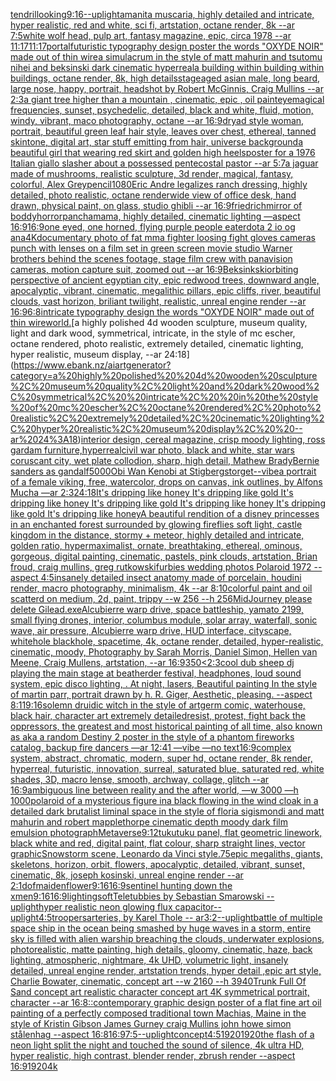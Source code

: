 [tendril](https://www.ebank.nz/aiartgenerator?category=tendril)[looking](https://www.ebank.nz/aiartgenerator?category=looking)[9:16](https://www.ebank.nz/aiartgenerator?category=9%3A16)[--uplight](https://www.ebank.nz/aiartgenerator?category=--uplight)[amanita muscaria, highly detailed and intricate, hyper realistic, red and white, sci fi, artstation, octane render, 8k --ar 7:5](https://www.ebank.nz/aiartgenerator?category=amanita%20muscaria%2C%20highly%20detailed%20and%20intricate%2C%20hyper%20realistic%2C%20red%20and%20white%2C%20sci%20fi%2C%20artstation%2C%20octane%20render%2C%208k%20--ar%207%3A5)[white wolf head, pulp art, fantasy magazine, epic, circa 1978 --ar 11:17](https://www.ebank.nz/aiartgenerator?category=white%20wolf%20head%2C%20pulp%20art%2C%20fantasy%20magazine%2C%20epic%2C%20circa%201978%20--ar%2011%3A17)[11:17](https://www.ebank.nz/aiartgenerator?category=11%3A17)[portal](https://www.ebank.nz/aiartgenerator?category=portal)[futuristic  typography design poster the words "OXYDE NOIR" made out of thin wire](https://www.ebank.nz/aiartgenerator?category=futuristic%20%20typography%20design%20poster%20the%20words%20%22OXYDE%20NOIR%22%20made%20out%20of%20thin%20wire)[a simulacrum in the style of matt mahurin and tsutomu nihei and beksinski dark cinematic hyperreal](https://www.ebank.nz/aiartgenerator?category=a%20simulacrum%20in%20the%20style%20of%20matt%20mahurin%20and%20tsutomu%20nihei%20and%20beksinski%20dark%20cinematic%20hyperreal)[a building within building within buildings, octane render, 8k, high details](https://www.ebank.nz/aiartgenerator?category=a%20building%20within%20building%20within%20buildings%2C%20octane%20render%2C%208k%2C%20high%20details)[stage](https://www.ebank.nz/aiartgenerator?category=stage)[aged asian male, long beard, large nose, happy, portrait, headshot by Robert McGinnis, Craig Mullins --ar 2:3](https://www.ebank.nz/aiartgenerator?category=aged%20asian%20male%2C%20long%20beard%2C%20large%20nose%2C%20happy%2C%20portrait%2C%20headshot%20by%20Robert%20McGinnis%2C%20Craig%20Mullins%20--ar%202%3A3)[a giant tree higher than a mountain , cinematic, epic , oil paint](https://www.ebank.nz/aiartgenerator?category=a%20giant%20tree%20higher%20than%20a%20mountain%20%2C%20cinematic%2C%20epic%20%2C%20oil%20paint)[eye](https://www.ebank.nz/aiartgenerator?category=eye)[magical frequencies, sunset, psychedelic, detailed, black and white, fluid, motion, windy, vibrant, maco photography, octane --ar 16:9](https://www.ebank.nz/aiartgenerator?category=magical%20frequencies%2C%20sunset%2C%20psychedelic%2C%20detailed%2C%20black%20and%20white%2C%20fluid%2C%20motion%2C%20windy%2C%20vibrant%2C%20maco%20photography%2C%20octane%20--ar%2016%3A9)[dryad style woman, portrait, beautiful green leaf hair style, leaves over chest, ethereal, tanned skintone, digital art, star stuff emitting from hair, universe background](https://www.ebank.nz/aiartgenerator?category=dryad%20style%20woman%2C%20portrait%2C%20beautiful%20green%20leaf%20hair%20style%2C%20leaves%20over%20chest%2C%20ethereal%2C%20tanned%20skintone%2C%20digital%20art%2C%20star%20stuff%20emitting%20from%20hair%2C%20universe%20background)[a beautiful girl that wearing red skirt and golden high heels](https://www.ebank.nz/aiartgenerator?category=a%20beautiful%20girl%20that%20wearing%20red%20skirt%20and%20golden%20high%20heels)[poster for a 1976 Italian giallo slasher about a possessed pentecostal pastor --ar 5:7](https://www.ebank.nz/aiartgenerator?category=poster%20for%20a%201976%20Italian%20giallo%20slasher%20about%20a%20possessed%20pentecostal%20pastor%20--ar%205%3A7)[a jaguar made of mushrooms, realistic sculpture, 3d render, magical, fantasy, colorful, Alex Grey](https://www.ebank.nz/aiartgenerator?category=a%20jaguar%20made%20of%20mushrooms%2C%20realistic%20sculpture%2C%203d%20render%2C%20magical%2C%20fantasy%2C%20colorful%2C%20Alex%20Grey)[pencil](https://www.ebank.nz/aiartgenerator?category=pencil)[1080](https://www.ebank.nz/aiartgenerator?category=1080)[Eric Andre legalizes ranch dressing, highly detailed, photo realistic, octane render](https://www.ebank.nz/aiartgenerator?category=Eric%20Andre%20legalizes%20ranch%20dressing%2C%20highly%20detailed%2C%20photo%20realistic%2C%20octane%20render)[wide view of office desk, hand drawn, physical paint, on glass, studio ghibli --ar 16:9](https://www.ebank.nz/aiartgenerator?category=wide%20view%20of%20office%20desk%2C%20hand%20drawn%2C%20physical%20paint%2C%20on%20glass%2C%20studio%20ghibli%20--ar%2016%3A9)[friedrich](https://www.ebank.nz/aiartgenerator?category=friedrich)[mirror of boddyhorror](https://www.ebank.nz/aiartgenerator?category=mirror%20of%20boddyhorror)[panchamama, highly detailed, cinematic lighting —aspect 16:9](https://www.ebank.nz/aiartgenerator?category=panchamama%2C%20highly%20detailed%2C%20cinematic%20lighting%20%E2%80%94aspect%2016%3A9)[16:9](https://www.ebank.nz/aiartgenerator?category=16%3A9)[one eyed, one horned, flying purple people eater](https://www.ebank.nz/aiartgenerator?category=one%20eyed%2C%20one%20horned%2C%20flying%20purple%20people%20eater)[dota 2 io og ana](https://www.ebank.nz/aiartgenerator?category=dota%202%20io%20og%20ana)[4K](https://www.ebank.nz/aiartgenerator?category=4K)[documentary photo of fat mma fighter loosing fight gloves cameras punch with lenses on a film set in green screen movie studio Warner brothers behind the scenes footage, stage film crew with panavision cameras, motion capture suit, zoomed out  --ar 16:9](https://www.ebank.nz/aiartgenerator?category=documentary%20photo%20of%20fat%20mma%20fighter%20loosing%20fight%20gloves%20cameras%20punch%20with%20lenses%20on%20a%20film%20set%20in%20green%20screen%20movie%20studio%20Warner%20brothers%20behind%20the%20scenes%20footage%2C%20stage%20film%20crew%20with%20panavision%20cameras%2C%20motion%20capture%20suit%2C%20zoomed%20out%20%20--ar%2016%3A9)[Beksinkski](https://www.ebank.nz/aiartgenerator?category=Beksinkski)[orbiting perspective of ancient egyptian city, epic redwood trees, downward angle, apocalyptic, vibrant, cinematic, megalithic pillars, epic cliffs, river, beautiful clouds, vast horizon, briliant twilight, realistic, unreal engine render --ar 16:9](https://www.ebank.nz/aiartgenerator?category=orbiting%20perspective%20of%20ancient%20egyptian%20city%2C%20epic%20redwood%20trees%2C%20downward%20angle%2C%20apocalyptic%2C%20vibrant%2C%20cinematic%2C%20megalithic%20pillars%2C%20epic%20cliffs%2C%20river%2C%20beautiful%20clouds%2C%20vast%20horizon%2C%20briliant%20twilight%2C%20realistic%2C%20unreal%20engine%20render%20--ar%2016%3A9)[6:8](https://www.ebank.nz/aiartgenerator?category=6%3A8)[intricate typography design the words "OXYDE NOIR" made out of thin wire](https://www.ebank.nz/aiartgenerator?category=intricate%20typography%20design%20the%20words%20%22OXYDE%20NOIR%22%20made%20out%20of%20thin%20wire)[world.](https://www.ebank.nz/aiartgenerator?category=world.)[a highly polished  4d wooden sculpture, museum quality, light and dark wood, symmetrical,  intricate,  in the style of mc escher, octane rendered, photo realistic, extremely detailed, cinematic lighting, hyper realistic, museum display,  --ar 24:18](https://www.ebank.nz/aiartgenerator?category=a%20highly%20polished%20%204d%20wooden%20sculpture%2C%20museum%20quality%2C%20light%20and%20dark%20wood%2C%20symmetrical%2C%20%20intricate%2C%20%20in%20the%20style%20of%20mc%20escher%2C%20octane%20rendered%2C%20photo%20realistic%2C%20extremely%20detailed%2C%20cinematic%20lighting%2C%20hyper%20realistic%2C%20museum%20display%2C%20%20--ar%2024%3A18)[interior design, cereal magazine, crisp moody lighting, ross gardam furniture,hyperreal](https://www.ebank.nz/aiartgenerator?category=interior%20design%2C%20cereal%20magazine%2C%20crisp%20moody%20lighting%2C%20ross%20gardam%20furniture%2Chyperreal)[civil war photo, black and white, star wars coruscant city, wet plate collodion, sharp, high detail, Mathew Brady](https://www.ebank.nz/aiartgenerator?category=civil%20war%20photo%2C%20black%20and%20white%2C%20star%20wars%20coruscant%20city%2C%20wet%20plate%20collodion%2C%20sharp%2C%20high%20detail%2C%20Mathew%20Brady)[Bernie sanders as gandalf](https://www.ebank.nz/aiartgenerator?category=Bernie%20sanders%20as%20gandalf)[5000](https://www.ebank.nz/aiartgenerator?category=5000)[Obi Wan Kenobi at Stigbergstorget](https://www.ebank.nz/aiartgenerator?category=Obi%20Wan%20Kenobi%20at%20Stigbergstorget)[--vibe](https://www.ebank.nz/aiartgenerator?category=--vibe)[a portrait of a female viking, free, watercolor, drops on canvas, ink outlines, by Alfons Mucha —ar 2:3](https://www.ebank.nz/aiartgenerator?category=a%20portrait%20of%20a%20female%20viking%2C%20free%2C%20watercolor%2C%20drops%20on%20canvas%2C%20ink%20outlines%2C%20by%20Alfons%20Mucha%20%E2%80%94ar%202%3A3)[24:18](https://www.ebank.nz/aiartgenerator?category=24%3A18)[It's dripping like honey It's dripping like gold It's dripping like honey It's dripping like gold It's dripping like honey It's dripping like gold It's dripping like honey](https://www.ebank.nz/aiartgenerator?category=It%27s%20dripping%20like%20honey%20It%27s%20dripping%20like%20gold%20It%27s%20dripping%20like%20honey%20It%27s%20dripping%20like%20gold%20It%27s%20dripping%20like%20honey%20It%27s%20dripping%20like%20gold%20It%27s%20dripping%20like%20honey)[A beautiful rendition of a disney princesses in an enchanted forest surrounded by glowing fireflies soft light, castle kingdom in the distance, stormy + meteor, highly detailed and intricate, golden ratio, hypermaximalist, ornate, breathtaking, ethereal, ominous, gorgeous, digital painting, cinematic, pastels, pink clouds, artstation, Brian froud, craig mullins, greg rutkowski](https://www.ebank.nz/aiartgenerator?category=A%20beautiful%20rendition%20of%20a%20disney%20princesses%20in%20an%20enchanted%20forest%20surrounded%20by%20glowing%20fireflies%20soft%20light%2C%20castle%20kingdom%20in%20the%20distance%2C%20stormy%20%2B%20meteor%2C%20highly%20detailed%20and%20intricate%2C%20golden%20ratio%2C%20hypermaximalist%2C%20ornate%2C%20breathtaking%2C%20ethereal%2C%20ominous%2C%20gorgeous%2C%20digital%20painting%2C%20cinematic%2C%20pastels%2C%20pink%20clouds%2C%20artstation%2C%20Brian%20froud%2C%20craig%20mullins%2C%20greg%20rutkowski)[furbies wedding photos Polaroid 1972 --aspect 4:5](https://www.ebank.nz/aiartgenerator?category=furbies%20wedding%20photos%20Polaroid%201972%20--aspect%204%3A5)[insanely detailed insect anatomy made of porcelain, houdini render, macro photography,  minimalism, 4k --ar 8:10](https://www.ebank.nz/aiartgenerator?category=insanely%20detailed%20insect%20anatomy%20made%20of%20porcelain%2C%20houdini%20render%2C%20macro%20photography%2C%20%20minimalism%2C%204k%20--ar%208%3A10)[colorful paint and oil scatterd on medium, 2d, paint, trippy --w 256 --h 256](https://www.ebank.nz/aiartgenerator?category=colorful%20paint%20and%20oil%20scatterd%20on%20medium%2C%202d%2C%20paint%2C%20trippy%20--w%20256%20--h%20256)[MidJourney please delete Gilead.exe](https://www.ebank.nz/aiartgenerator?category=MidJourney%20please%20delete%20Gilead.exe)[Alcubierre warp drive, space battleship, yamato 2199, small flying drones, interior, columbus module, solar array, waterfall, sonic wave, air pressure, Alcubierre warp drive, HUD interface, cityscape, whitehole blackhole, spacetime, 4k, octane render, detailed, hyper-realistic, cinematic, moody, Photography by Sarah Morris, Daniel Simon, Hellen van Meene, Craig Mullens, artstation, --ar 16:9](https://www.ebank.nz/aiartgenerator?category=Alcubierre%20warp%20drive%2C%20space%20battleship%2C%20yamato%202199%2C%20small%20flying%20drones%2C%20interior%2C%20columbus%20module%2C%20solar%20array%2C%20waterfall%2C%20sonic%20wave%2C%20air%20pressure%2C%20Alcubierre%20warp%20drive%2C%20HUD%20interface%2C%20cityscape%2C%20whitehole%20blackhole%2C%20spacetime%2C%204k%2C%20octane%20render%2C%20detailed%2C%20hyper-realistic%2C%20cinematic%2C%20moody%2C%20Photography%20by%20Sarah%20Morris%2C%20Daniel%20Simon%2C%20Hellen%20van%20Meene%2C%20Craig%20Mullens%2C%20artstation%2C%20--ar%2016%3A9)[350](https://www.ebank.nz/aiartgenerator?category=350)[<2:3](https://www.ebank.nz/aiartgenerator?category=%3C2%3A3)[cool dub sheep dj playing the main stage at beatherder festival, headphones,  loud sound system, epic disco  lighting, . At night, lasers,  Beautiful painting In the style of martin parr, portrait drawn by h. R. Giger, Aesthetic, pleasing. --aspect 8:11](https://www.ebank.nz/aiartgenerator?category=cool%20dub%20sheep%20dj%20playing%20the%20main%20stage%20at%20beatherder%20festival%2C%20headphones%2C%20%20loud%20sound%20system%2C%20epic%20disco%20%20lighting%2C%20.%20At%20night%2C%20lasers%2C%20%20Beautiful%20painting%20In%20the%20style%20of%20martin%20parr%2C%20portrait%20drawn%20by%20h.%20R.%20Giger%2C%20Aesthetic%2C%20pleasing.%20--aspect%208%3A11)[9:16](https://www.ebank.nz/aiartgenerator?category=9%3A16)[solemn druidic witch in the style of artgerm comic, waterhouse, black hair, character art extremely detailed](https://www.ebank.nz/aiartgenerator?category=solemn%20druidic%20witch%20in%20the%20style%20of%20artgerm%20comic%2C%20waterhouse%2C%20black%20hair%2C%20character%20art%20extremely%20detailed)[resist, protest, fight back the oppressors, the greatest and most historical painting of all time, also known as aka a random Destiny 2 poster in the style of a phantom fireworks catalog, backup fire dancers —ar 12:41 —vibe —no text](https://www.ebank.nz/aiartgenerator?category=resist%2C%20protest%2C%20fight%20back%20the%20oppressors%2C%20the%20greatest%20and%20most%20historical%20painting%20of%20all%20time%2C%20also%20known%20as%20aka%20a%20random%20Destiny%202%20poster%20in%20the%20style%20of%20a%20phantom%20fireworks%20catalog%2C%20backup%20fire%20dancers%20%E2%80%94ar%2012%3A41%20%E2%80%94vibe%20%E2%80%94no%20text)[16:9](https://www.ebank.nz/aiartgenerator?category=16%3A9)[complex system, abstract, chromatic, modern, super hd, octane render, 8k render, hyperreal, futuristic, innovation, surreal, saturated blue, saturated red, white shades, 3D, macro lense, smooth, archway, collage, glitch --ar 16:9](https://www.ebank.nz/aiartgenerator?category=complex%20system%2C%20abstract%2C%20chromatic%2C%20modern%2C%20super%20hd%2C%20octane%20render%2C%208k%20render%2C%20hyperreal%2C%20futuristic%2C%20innovation%2C%20surreal%2C%20saturated%20blue%2C%20saturated%20red%2C%20white%20shades%2C%203D%2C%20macro%20lense%2C%20smooth%2C%20archway%2C%20collage%2C%20glitch%20--ar%2016%3A9)[ambiguous line between reality and the after world, —w 3000 —h 1000](https://www.ebank.nz/aiartgenerator?category=ambiguous%20line%20between%20reality%20and%20the%20after%20world%2C%20%E2%80%94w%203000%20%E2%80%94h%201000)[polaroid of a mysterious figure ina black flowing in the wind cloak in a detailed dark brutalist liminal space in the style of floria sigismondi and matt mahurin and robert mapplethorpe cinematic depth moody dark film emulsion photograph](https://www.ebank.nz/aiartgenerator?category=polaroid%20of%20a%20mysterious%20figure%20ina%20black%20flowing%20in%20the%20wind%20cloak%20in%20a%20detailed%20dark%20brutalist%20liminal%20space%20in%20the%20style%20of%20floria%20sigismondi%20and%20matt%20mahurin%20and%20robert%20mapplethorpe%20cinematic%20depth%20moody%20dark%20film%20emulsion%20photograph)[Metaverse](https://www.ebank.nz/aiartgenerator?category=Metaverse)[9:12](https://www.ebank.nz/aiartgenerator?category=9%3A12)[tukutuku panel, flat geometric linework, black white and red, digital paint, flat colour, sharp straight lines, vector graphic](https://www.ebank.nz/aiartgenerator?category=tukutuku%20panel%2C%20flat%20geometric%20linework%2C%20black%20white%20and%20red%2C%20digital%20paint%2C%20flat%20colour%2C%20sharp%20straight%20lines%2C%20vector%20graphic)[Snowstorm scene, Leonardo da Vinci style](https://www.ebank.nz/aiartgenerator?category=Snowstorm%20scene%2C%20Leonardo%20da%20Vinci%20style)[.75](https://www.ebank.nz/aiartgenerator?category=.75)[epic megaliths, giants, skeletons, horizon, orbit, flowers, apocalyptic, detailed, vibrant, sunset, cinematic, 8k, joseph kosinski, unreal engine render --ar 2:1](https://www.ebank.nz/aiartgenerator?category=epic%20megaliths%2C%20giants%2C%20skeletons%2C%20horizon%2C%20orbit%2C%20flowers%2C%20apocalyptic%2C%20detailed%2C%20vibrant%2C%20sunset%2C%20cinematic%2C%208k%2C%20joseph%20kosinski%2C%20unreal%20engine%20render%20--ar%202%3A1)[dof](https://www.ebank.nz/aiartgenerator?category=dof)[maiden](https://www.ebank.nz/aiartgenerator?category=maiden)[flower](https://www.ebank.nz/aiartgenerator?category=flower)[9:16](https://www.ebank.nz/aiartgenerator?category=9%3A16)[16:9](https://www.ebank.nz/aiartgenerator?category=16%3A9)[sentinel hunting down the xmen](https://www.ebank.nz/aiartgenerator?category=sentinel%20hunting%20down%20the%20xmen)[9:16](https://www.ebank.nz/aiartgenerator?category=9%3A16)[16:9](https://www.ebank.nz/aiartgenerator?category=16%3A9)[lighting](https://www.ebank.nz/aiartgenerator?category=lighting)[soft](https://www.ebank.nz/aiartgenerator?category=soft)[Teletubbies by Sebastian Smarowski --uplight](https://www.ebank.nz/aiartgenerator?category=Teletubbies%20by%20Sebastian%20Smarowski%20--uplight)[hyper realistic neon glowing flux capacitor](https://www.ebank.nz/aiartgenerator?category=hyper%20realistic%20neon%20glowing%20flux%20capacitor)[--uplight](https://www.ebank.nz/aiartgenerator?category=--uplight)[4:5](https://www.ebank.nz/aiartgenerator?category=4%3A5)[troopers](https://www.ebank.nz/aiartgenerator?category=troopers)[arteries, by Karel Thole -- ar3:2](https://www.ebank.nz/aiartgenerator?category=arteries%2C%20by%20Karel%20Thole%20--%20ar3%3A2)[--uplight](https://www.ebank.nz/aiartgenerator?category=--uplight)[battle of multiple space ship in the ocean being smashed by huge waves in a storm, entire sky is filled with alien warship breaching the clouds, underwater explosions, photorealistic, matte painting, high details, gloomy, cinematic, haze, back lighting, atmospheric, nightmare, 4k UHD, volumetric light, insanely detailed, unreal engine render, artstation trends, hyper detail ,epic art style, Charlie Bowater, cinematic, concept art  --w 2160 --h 3940](https://www.ebank.nz/aiartgenerator?category=battle%20of%20multiple%20space%20ship%20in%20the%20ocean%20being%20smashed%20by%20huge%20waves%20in%20a%20storm%2C%20entire%20sky%20is%20filled%20with%20alien%20warship%20breaching%20the%20clouds%2C%20underwater%20explosions%2C%20photorealistic%2C%20matte%20painting%2C%20high%20details%2C%20gloomy%2C%20cinematic%2C%20haze%2C%20back%20lighting%2C%20atmospheric%2C%20nightmare%2C%204k%20UHD%2C%20volumetric%20light%2C%20insanely%20detailed%2C%20unreal%20engine%20render%2C%20artstation%20trends%2C%20hyper%20detail%20%2Cepic%20art%20style%2C%20Charlie%20Bowater%2C%20cinematic%2C%20concept%20art%20%20--w%202160%20--h%203940)[Trunk Full Of Sand concept art realistic character concept art 4K symmetrical portrait, character --ar 16:8](https://www.ebank.nz/aiartgenerator?category=Trunk%20Full%20Of%20Sand%20concept%20art%20realistic%20character%20concept%20art%204K%20symmetrical%20portrait%2C%20character%20--ar%2016%3A8)[::](https://www.ebank.nz/aiartgenerator?category=%3A%3A)[contemporary graphic design poster of a flat fine art oil painting of a perfectly composed traditional town Machias, Maine in the style of Kristin Gibson James Gurney craig Mullins john howe simon stålenhag --aspect 16:8](https://www.ebank.nz/aiartgenerator?category=contemporary%20graphic%20design%20poster%20of%20a%20flat%20fine%20art%20oil%20painting%20of%20a%20perfectly%20composed%20traditional%20town%20Machias%2C%20Maine%20in%20the%20style%20of%20Kristin%20Gibson%20James%20Gurney%20craig%20Mullins%20john%20howe%20simon%20st%C3%A5lenhag%20--aspect%2016%3A8)[16:9](https://www.ebank.nz/aiartgenerator?category=16%3A9)[7:5](https://www.ebank.nz/aiartgenerator?category=7%3A5)[--uplight](https://www.ebank.nz/aiartgenerator?category=--uplight)[concept](https://www.ebank.nz/aiartgenerator?category=concept)[4:5](https://www.ebank.nz/aiartgenerator?category=4%3A5)[1920](https://www.ebank.nz/aiartgenerator?category=1920)[1920](https://www.ebank.nz/aiartgenerator?category=1920)[the flash of a neon light split the night and touched the sound of silence, 4k ultra HD, hyper realistic, high contrast, blender render, zbrush render --aspect 16:9](https://www.ebank.nz/aiartgenerator?category=the%20flash%20of%20a%20neon%20light%20split%20the%20night%20and%20touched%20the%20sound%20of%20silence%2C%204k%20ultra%20HD%2C%20hyper%20realistic%2C%20high%20contrast%2C%20blender%20render%2C%20zbrush%20render%20--aspect%2016%3A9)[1920](https://www.ebank.nz/aiartgenerator?category=1920)[4k](https://www.ebank.nz/aiartgenerator?category=4k)